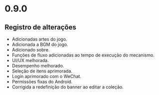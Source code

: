 # 0.9.0

## Registro de alterações

- Adicionadas artes do jogo.
- Adicionada a BGM do jogo.
- Adicionado sobre.
- Funções de fluxo adicionadas ao tempo de execução do mecanismo.
- UI/UX melhorada.
- Desempenho melhorado.
- Seleção de itens aprimorada.
- Login aprimorado com o WeChat.
- Permissões fixas do Android.
- Corrigida a redefinição do banner ao editar a coleção.
